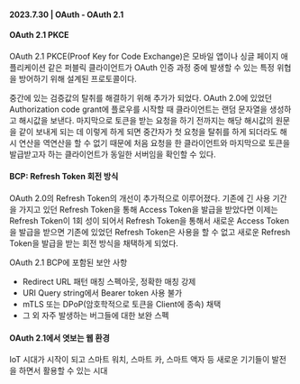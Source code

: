 #### 2023.7.30 | OAuth - OAuth 2.1

#### OAuth 2.1 PKCE

OAuth 2.1 PKCE(Proof Key for Code Exchange)은 모바일 앱이나 싱글 페이지 애플리케이션 같은 퍼블릭 클라이언트가 OAuth 인증 과정 중에 발생할 수 있는 특정 위협을 방어하기 위해 설계된 프로토콜이다.

중간에 있는 검증값의 탈취를 해결하기 위해 추가가 되었다. OAuth 2.0에 있었던 Authorization code grant에 플로우를 시작할 때 클라이언트는 랜덤 문자열을 생성하고 해시값을 보낸다. 마지막으로 토큰을 받는 요청을 하기 전까지는 해당 해시값의 원문을 같이 보내게 되는 데 이렇게 하게 되면 중간자가 첫 요청을 탈취를 하게 되더라도 해시 연산을 역연산을 할 수 없기 때문에 처음 요청을 한 클라이언트와 마지막으로 토큰을 발급받고자 하는 클라이언트가 동일한 서버임을 확인할 수 있다.

#### BCP: Refresh Token 회전 방식

OAuth 2.0의 Refresh Token의 개선이 추가적으로 이루어졌다. 기존에 긴 사용 기간을 가지고 있던 Refresh Token을 통해 Access Token을 발급을 받았다면 이제는 Refresh Token이 1회 성이 되어서 Refresh Token을 통해서 새로운 Access Token을 발급을 받으면 기존에 있었던 Refresh Token은 사용을 할 수 없고 새로운 Refresh Token을 발급을 받는 회전 방식을 채택하게 되었다. 

OAuth 2.1 BCP에 포함된 보안 사항
- Redirect URL 패턴 매칭 스펙아웃, 정확한 매칭 강제
- URI Query string에서 Bearer token 사용 불가
- mTLS 또는 DPoP(암호학적으로 토큰을 Client에 종속) 채택
- 그 외 자주 발생하는 버그들에 대한 보완 스펙

#### OAuth 2.1에서 엿보는 웹 환경

IoT 시대가 시작이 되고 스마트 워치, 스마트 카, 스마트 액자 등 새로운 기기들이 발전을 하면서 활용할 수 있는 시대 